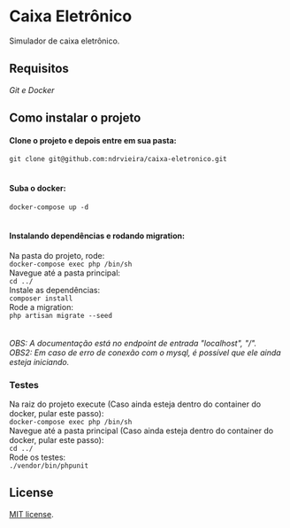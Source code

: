 # Caixa Eletrônico

Simulador de caixa eletrônico.

## Requisitos

*Git e Docker*

## Como instalar o projeto

#### Clone o projeto e depois entre em sua pasta:
`git clone git@github.com:ndrvieira/caixa-eletronico.git`
<br/>
<br/>
#### Suba o docker:
`docker-compose up -d`
<br/>
<br/>
#### Instalando dependências e rodando migration:
Na pasta do projeto, rode:
<br/>
`docker-compose exec php /bin/sh`
<br/>
Navegue até a pasta principal:
<br/>
`cd ../`
<br/>
Instale as dependências:
<br/>
`composer install`
<br/>
Rode a migration:
<br/>
`php artisan migrate --seed`
<br/>
<br/>
<br/>
*OBS: A documentação está no endpoint de entrada "localhost", "/".*
<br/>
*OBS2: Em caso de erro de conexão com o mysql, é possível que ele ainda esteja iniciando.*

### Testes
Na raiz do projeto execute (Caso ainda esteja dentro do container do docker, pular este passo):
<br/>
`docker-compose exec php /bin/sh`
<br/>
Navegue até a pasta principal (Caso ainda esteja dentro do container do docker, pular este passo):
<br/>
`cd ../`
<br/>
Rode os testes:
<br/>
`./vendor/bin/phpunit`

## License

[MIT license](https://opensource.org/licenses/MIT).

